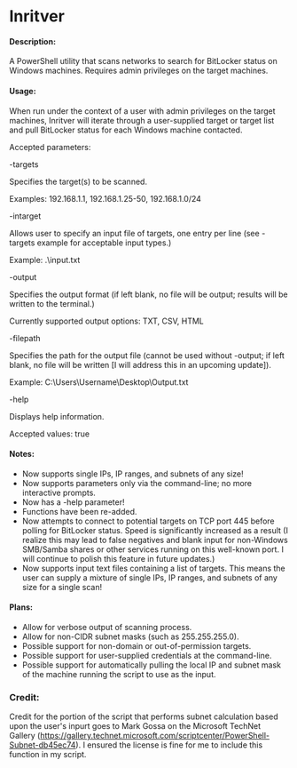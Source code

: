 # Inritver

#### Description:

A PowerShell utility that scans networks to search for BitLocker status on Windows machines. Requires admin privileges on the target machines.

#### Usage:

When run under the context of a user with admin privileges on the target machines, Inritver will iterate through a user-supplied target or target list and pull BitLocker status for each Windows machine contacted.

Accepted parameters:

-targets

Specifies the target(s) to be scanned.

Examples: 192.168.1.1, 192.168.1.25-50, 192.168.1.0/24

-intarget

Allows user to specify an input file of targets, one entry per line (see -targets example for acceptable input types.)

Example: .\input.txt

-output

Specifies the output format (if left blank, no file will be output; results will be written to the terminal.)

Currently supported output options: TXT, CSV, HTML

-filepath

Specifies the path for the output file (cannot be used without -output; if left blank, no file will be written [I will address this in an upcoming update]).

Example: C:\Users\Username\Desktop\Output.txt

-help

Displays help information.

Accepted values: true

#### Notes:

- Now supports single IPs, IP ranges, and subnets of any size!
- Now supports parameters only via the command-line; no more interactive prompts.
- Now has a -help parameter!
- Functions have been re-added.
- Now attempts to connect to potential targets on TCP port 445 before polling for BitLocker status. Speed is significantly increased as a result (I realize this may lead to false negatives and blank input for non-Windows SMB/Samba shares or other services running on this well-known port. I will continue to polish this feature in future updates.)
- Now supports input text files containing a list of targets. This means the user can supply a mixture of single IPs, IP ranges, and subnets of any size for a single scan!

#### Plans:

- Allow for verbose output of scanning process.
- Allow for non-CIDR subnet masks (such as 255.255.255.0).
- Possible support for non-domain or out-of-permission targets.
- Possible support for user-supplied credentials at the command-line.
- Possible support for automatically pulling the local IP and subnet mask of the machine running the script to use as the input.

### Credit:

Credit for the portion of the script that performs subnet calculation based upon the user's inpurt goes to Mark Gossa on the Microsoft TechNet Gallery (https://gallery.technet.microsoft.com/scriptcenter/PowerShell-Subnet-db45ec74). I ensured the license is fine for me to include this function in my script.